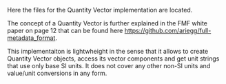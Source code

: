 
Here the files for the Quantity Vector implementation are located.

The concept of a Quantity Vector is further explained in the FMF white paper on page 12 that can be found here https://github.com/ariegg/full-metadata_format.

This implementaiton is lightwheight in the sense that it allows to create Quantity Vector objects, access its vector components and get unit strings that use only base SI units. It does not cover any other non-SI units and value/unit conversions in any form.
